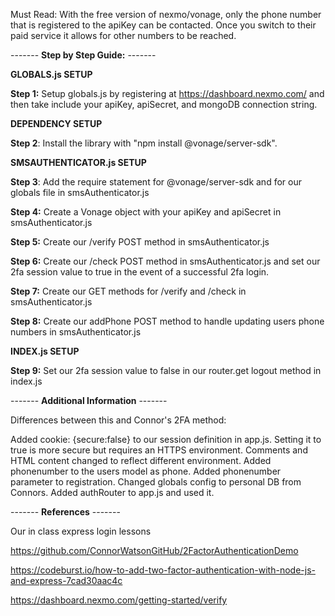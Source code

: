 Must Read: With the free version of nexmo/vonage, only the phone number that is registered to the apiKey can be contacted. 
Once you switch to their paid service it allows for other numbers to be reached.

------- **Step by Step Guide:** ------- 

**GLOBALS.js SETUP**

**Step 1:** Setup globals.js by registering at https://dashboard.nexmo.com/ and then take include your apiKey, apiSecret, and mongoDB connection string.



**DEPENDENCY SETUP**

**Step 2**: Install the library with "npm install @vonage/server-sdk".



**SMSAUTHENTICATOR.js SETUP**

**Step 3**: Add the require statement for @vonage/server-sdk and for our globals file in smsAuthenticator.js

**Step 4:** Create a Vonage object with your apiKey and apiSecret in smsAuthenticator.js

**Step 5:** Create our /verify POST method in smsAuthenticator.js

**Step 6:** Create our /check POST method in smsAuthenticator.js and set our 2fa session value to true in the event of a successful 2fa login.

**Step 7:** Create our GET methods for /verify and /check in smsAuthenticator.js

**Step 8:** Create our addPhone POST method to handle updating users phone numbers in smsAuthenticator.js



**INDEX.js SETUP**

**Step 9:** Set our 2fa session value to false in our router.get logout method in index.js 




------- **Additional Information** -------

Differences between this and Connor's 2FA method:

Added cookie: {secure:false} to our session definition in app.js. Setting it to true is more secure but requires an HTTPS environment.
Comments and HTML content changed to reflect different environment.
Added phonenumber to the users model as phone.
Added phonenumber parameter to registration.
Changed globals config to personal DB from Connors.
Added authRouter to app.js and used it.


------- **References** ------- 

Our in class express login lessons

https://github.com/ConnorWatsonGitHub/2FactorAuthenticationDemo

https://codeburst.io/how-to-add-two-factor-authentication-with-node-js-and-express-7cad30aac4c

https://dashboard.nexmo.com/getting-started/verify

